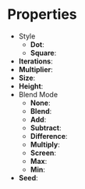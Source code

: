 

# Properties

- Style
  - **Dot**: <desc>
  - **Square**: <desc>
- **Iterations**: 
- **Multiplier**: 
- **Size**: 
- **Height**: 
- Blend Mode
  - **None**: <desc>
  - **Blend**: <desc>
  - **Add**: <desc>
  - **Subtract**: <desc>
  - **Difference**: <desc>
  - **Multiply**: <desc>
  - **Screen**: <desc>
  - **Max**: <desc>
  - **Min**: <desc>
- **Seed**: 



